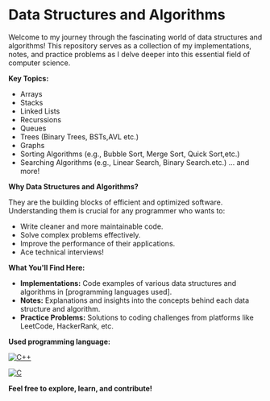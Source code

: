 # Data Structures and Algorithms

Welcome to my journey through the fascinating world of data structures and algorithms! This repository serves as a collection of my implementations, notes, and practice problems as I delve deeper into this essential field of computer science.

**Key Topics:**

* Arrays
* Stacks
* Linked Lists
* Recurssions
* Queues
* Trees (Binary Trees, BSTs,AVL etc.)
* Graphs
* Sorting Algorithms (e.g., Bubble Sort, Merge Sort, Quick Sort,etc.)
* Searching Algorithms (e.g., Linear Search, Binary Search.etc.)
 ... and more!


**Why Data Structures and Algorithms?**

They are the building blocks of efficient and optimized software. Understanding them is crucial for any programmer who wants to:

* Write cleaner and more maintainable code.
* Solve complex problems effectively.
* Improve the performance of their applications.
* Ace technical interviews!

**What You'll Find Here:**

* **Implementations:** Code examples of various data structures and algorithms in [programming languages used].
* **Notes:** Explanations and insights into the concepts behind each data structure and algorithm.
* **Practice Problems:** Solutions to coding challenges from platforms like LeetCode, HackerRank, etc.

**Used programming language:**

[![C++](https://img.shields.io/badge/C%2B%2B-00599C?style=for-the-badge&logo=c%2B%2B&logoColor=white)](https://isocpp.org/)

[![C](https://img.shields.io/badge/C-00599C?style=for-the-badge&logo=c&logoColor=white)](https://en.wikipedia.org/wiki/C_(programming_language))

**Feel free to explore, learn, and contribute!**
  
